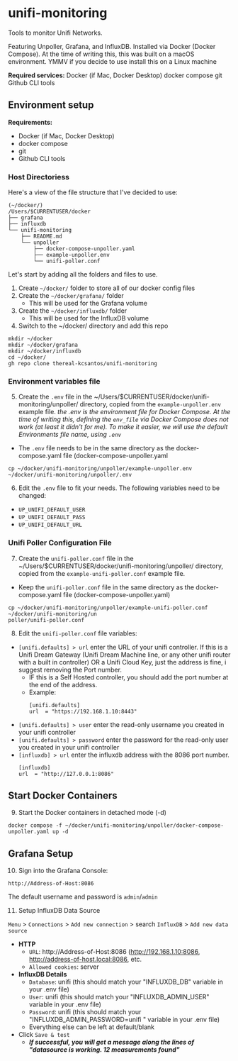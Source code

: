 # unifi-monitoring
Tools to monitor Unifi Networks.

Featuring Unpoller, Grafana, and InfluxDB. Installed via Docker (Docker Compose). At the time of writing this, this was built on a macOS environment. YMMV if you decide to use install this on a Linux machine

**Required services:**
Docker (if Mac, Docker Desktop)
docker compose
git
Github CLI tools

## Environment setup

**Requirements:**
- Docker (if Mac, Docker Desktop)
- docker compose
- git
- Github CLI tools

### Host Directoriess
Here's a view of the file structure that I've decided to use:

```
(~/docker/)
/Users/$CURRENTUSER/docker
├── grafana
├── influxdb
└── unifi-monitoring
    ├── README.md
    └── unpoller
        ├── docker-compose-unpoller.yaml
        ├── example-unpoller.env
        └── unifi-poller.conf
```

Let's start by adding all the folders and files to use.

1. Create `~/docker/` folder to store all of our docker config files
2. Create the `~/docker/grafana/` folder
    - This will be used for the Grafana volume
3.  Create the `~/docker/influxdb/` folder
    - This will be used for the InfluxDB volume
4. Switch to the ~/docker/ directory and add this repo
```
mkdir ~/docker
mkdir ~/docker/grafana
mkdir ~/docker/influxdb
cd ~/docker/
gh repo clone thereal-kcsantos/unifi-monitoring

```
### Environment variables file
5. Create the `.env` file in the ~/Users/$CURRENTUSER/docker/unifi-monitoring/unpoller/ directory, copied from the `example-unpoller.env` example file.
_the .env is the environment file for Docker Compose. At the time of writing this, defining the `env_file` via Docker Compose does not work (at least it didn't for me). To make it easier, we will use the default Environments file name, using  `.env`_
- The `.env` file needs to be in the same directory as the docker-compose.yaml file (docker-compose-unpoller.yaml
```
cp ~/docker/unifi-monitoring/unpoller/example-unpoller.env ~/docker/unifi-monitoring/unpoller/.env
```

6. Edit the `.env` file to fit your needs. The following variables need to be changed:
    
- `UP_UNIFI_DEFAULT_USER`
- `UP_UNIFI_DEFAULT_PASS`
- `UP_UNIFI_DEFAULT_URL`

### Unifi Poller Configuration File
7. Create the `unifi-poller.conf` file in the ~/Users/$CURRENTUSER/docker/unifi-monitoring/unpoller/ directory, copied from the `example-unifi-poller.conf` example file.

- Keep the `unifi-poller.conf` file in the same directory as the docker-compose.yaml file (docker-compose-unpoller.yaml)

```
cp ~/docker/unifi-monitoring/unpoller/example-unifi-poller.conf ~/docker/unifi-monitoring/un
poller/unifi-poller.conf
```

8. Edit the `unifi-poller.conf` file variables:
- `[unifi.defaults] > url` enter the URL of your unifi controller. If this is a Unifi Dream Gateway (Unifi Dream Machine line, or any other unifi router with a built in controller) OR a Unifi Cloud Key, just the address is fine, i suggest removing the Port number.
    - IF this is a Self Hosted controller, you should add the port number at the end of the address.
     - Example:
       ```
       [unifi.defaults]
       url  = "https://192.168.1.10:8443"
       ```
-  `[unifi.defaults] > user` enter the read-only username you created in your unifi controller
-  `[unifi.defaults] > password` enter the password for the read-only user you created in your unifi controller
-  `[influxdb] > url` enter the influxdb address with the 8086 port number.
    ```
    [influxdb]
    url  = "http://127.0.0.1:8086"
    ```


## Start Docker Containers

9. Start the Docker containers in detached mode (-d)

```
docker compose -f ~/docker/unifi-monitoring/unpoller/docker-compose-unpoller.yaml up -d
```

## Grafana Setup

10. Sign into the Grafana Console:

`http://Address-of-Host:8086`

The default username and password is `admin`/`admin`

11. Setup InfluxDB Data Source

`Menu` > `Connections` > `Add new connection` > search `InfluxDB` > `Add new data source`
- **HTTP** 
    - `URL`: http://Address-of-Host:8086 (http://192.168.1.10:8086, http://address-of-host.local:8086, etc.
    - `Allowed cookies`: server
- **InfluxDB Details**
    - `Database`: unifi (this should match your "INFLUXDB_DB" variable in your .env file)
    - `User`: unifi (this should match your "INFLUXDB_ADMIN_USER" variable in your .env file)
    - `Password`: unifi (this should match your "INFLUXDB_ADMIN_PASSWORD=unifi
" variable in your .env file)
    - Everything else can be left at default/blank
- Click `Save & test`
    * **_If successful, you will get a message along the lines of "datasource is working. 12 measurements found"_**








